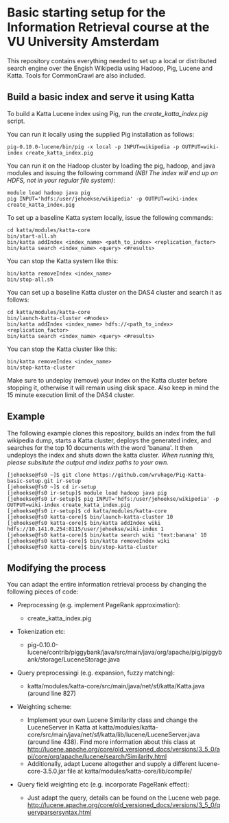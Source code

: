 # Basic starting setup for the Information Retrieval course at the VU University Amsterdam
This repository contains everything needed to set up a local or distributed search engine over the Engish Wikipedia using Hadoop, Pig, Lucene and Katta. Tools for CommonCrawl are also included.

## Build a basic index and serve it using Katta

To build a Katta Lucene index using Pig, run the *create_katta_index.pig* script.

You can run it locally using the supplied Pig installation as follows:

    pig-0.10.0-lucene/bin/pig -x local -p INPUT=wikipedia -p OUTPUT=wiki-index create_katta_index.pig

You can run it on the Hadoop cluster by loading the pig, hadoop, and java modules and issuing the
following command *(NB! The index will end up on HDFS, not in your regular file system)*:
    
    module load hadoop java pig
    pig INPUT='hdfs:/user/jehoekse/wikipedia' -p OUTPUT=wiki-index create_katta_index.pig

To set up a baseline Katta system locally, issue the following commands:

    cd katta/modules/katta-core
    bin/start-all.sh
    bin/katta addIndex <index_name> <path_to_index> <replication_factor>
    bin/katta search <index_name> <query> <#results>

You can stop the Katta system like this:

    bin/katta removeIndex <index_name>
    bin/stop-all.sh

You can set up a baseline Katta cluster on the DAS4 cluster and search it as follows:

    cd katta/modules/katta-core
    bin/launch-katta-cluster <#nodes>
    bin/katta addIndex <index_name> hdfs://<path_to_index> <replication_factor>
    bin/katta search <index_name> <query> <#results>

You can stop the Katta cluster like this:

    bin/katta removeIndex <index_name>
    bin/stop-katta-cluster

Make sure to undeploy (remove) your index on the Katta cluster before stopping it, otherwise it will remain using disk space. Also keep in mind the 15 minute execution limit of the DAS4 cluster.

## Example

The following example clones this repository, builds an index from the full wikipedia dump, starts a Katta cluster, deploys the generated index, and searches for the top 10 documents with the word 'banana'. It then undeploys the index and shuts down the katta cluster. *When running this, please subsitute the output and index paths to your own.*

    [jehoekse@fs0 ~]$ git clone https://github.com/wrvhage/Pig-Katta-basic-setup.git ir-setup
    [jehoekse@fs0 ~]$ cd ir-setup
    [jehoekse@fs0 ir-setup]$ module load hadoop java pig
    [jehoekse@fs0 ir-setup]$ pig INPUT='hdfs:/user/jehoekse/wikipedia' -p OUTPUT=wiki-index create_katta_index.pig    
    [jehoekse@fs0 ir-setup]$ cd katta/modules/katta-core
    [jehoekse@fs0 katta-core]$ bin/launch-katta-cluster 10
    [jehoekse@fs0 katta-core]$ bin/katta addIndex wiki hdfs://10.141.0.254:8115/user/jehoekse/wiki-index 1
    [jehoekse@fs0 katta-core]$ bin/katta search wiki 'text:banana' 10
    [jehoekse@fs0 katta-core]$ bin/katta removeIndex wiki
    [jehoekse@fs0 katta-core]$ bin/stop-katta-cluster

## Modifying the process

You can adapt the entire information retrieval process by changing the following pieces of code:
* Preprocessing (e.g. implement PageRank approximation): 
    * create_katta_index.pig

* Tokenization etc: 
    * pig-0.10.0-lucene/contrib/piggybank/java/src/main/java/org/apache/pig/piggybank/storage/LuceneStorage.java

* Query preprocessingi (e.g. expansion, fuzzy matching):
    * katta/modules/katta-core/src/main/java/net/sf/katta/Katta.java (around line 827)

* Weighting scheme:
    * Implement your own Lucene Similarity class and change the LuceneServer in Katta at katta/modules/katta-core/src/main/java/net/sf/katta/lib/lucene/LuceneServer.java (around line 438). Find more information about this class at http://lucene.apache.org/core/old_versioned_docs/versions/3_5_0/api/core/org/apache/lucene/search/Similarity.html
    * Additionally, adapt Lucene altogether and supply a different lucene-core-3.5.0.jar file at katta/modules/katta-core/lib/compile/

* Query field weighting etc (e.g. incorporate PageRank effect):
    * Just adapt the query, details can be found on the Lucene web page. http://lucene.apache.org/core/old_versioned_docs/versions/3_5_0/queryparsersyntax.html

